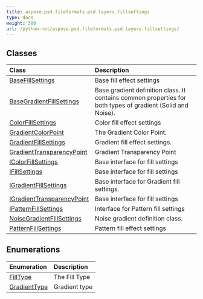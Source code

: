 ```yaml
---
title: aspose.psd.fileformats.psd.layers.fillsettings
type: docs
weight: 300
url: /python-net/aspose.psd.fileformats.psd.layers.fillsettings/
---
```





## **Classes**
| **Class** | **Description** |
| :- | :- |
| [BaseFillSettings](/psd/python-net/aspose.psd.fileformats.psd.layers.fillsettings/basefillsettings/) | Base fill effect settings |
| [BaseGradientFillSettings](/psd/python-net/aspose.psd.fileformats.psd.layers.fillsettings/basegradientfillsettings/) | Base gradient definition class. It contains common properties for both types of gradient (Solid and Noise). |
| [ColorFillSettings](/psd/python-net/aspose.psd.fileformats.psd.layers.fillsettings/colorfillsettings/) | Color fill effect settings |
| [GradientColorPoint](/psd/python-net/aspose.psd.fileformats.psd.layers.fillsettings/gradientcolorpoint/) | The Gradient Color Point. |
| [GradientFillSettings](/psd/python-net/aspose.psd.fileformats.psd.layers.fillsettings/gradientfillsettings/) | Gradient fill effect settings. |
| [GradientTransparencyPoint](/psd/python-net/aspose.psd.fileformats.psd.layers.fillsettings/gradienttransparencypoint/) | Gradient Transparency Point |
| [IColorFillSettings](/psd/python-net/aspose.psd.fileformats.psd.layers.fillsettings/icolorfillsettings/) | Base interface for fill settings |
| [IFillSettings](/psd/python-net/aspose.psd.fileformats.psd.layers.fillsettings/ifillsettings/) | Base interface for fill settings |
| [IGradientFillSettings](/psd/python-net/aspose.psd.fileformats.psd.layers.fillsettings/igradientfillsettings/) | Base interface for Gradient fill settings. |
| [IGradientTransparencyPoint](/psd/python-net/aspose.psd.fileformats.psd.layers.fillsettings/igradienttransparencypoint/) | Base interface for fill settings |
| [IPatternFillSettings](/psd/python-net/aspose.psd.fileformats.psd.layers.fillsettings/ipatternfillsettings/) | Interface for Pattern fill settings |
| [NoiseGradientFillSettings](/psd/python-net/aspose.psd.fileformats.psd.layers.fillsettings/noisegradientfillsettings/) | Noise gradient definition class. |
| [PatternFillSettings](/psd/python-net/aspose.psd.fileformats.psd.layers.fillsettings/patternfillsettings/) | Pattern fill effect settings |
## **Enumerations**
| **Enumeration** | **Description** |
| :- | :- |
| [FillType](/psd/python-net/aspose.psd.fileformats.psd.layers.fillsettings/filltype/) | The Fill Type |
| [GradientType](/psd/python-net/aspose.psd.fileformats.psd.layers.fillsettings/gradienttype/) | Gradient type |
